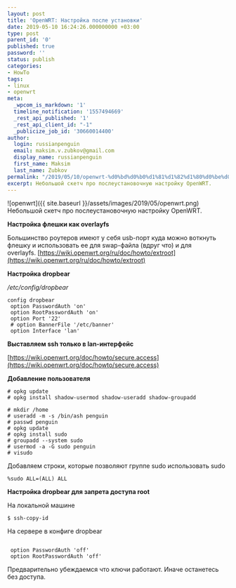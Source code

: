 ```yaml
---
layout: post
title: 'OpenWRT: Настройка после установки'
date: 2019-05-10 16:24:26.000000000 +03:00
type: post
parent_id: '0'
published: true
password: ''
status: publish
categories:
- HowTo
tags:
- linux
- openwrt
meta:
  _wpcom_is_markdown: '1'
  timeline_notification: '1557494669'
  _rest_api_published: '1'
  _rest_api_client_id: "-1"
  _publicize_job_id: '30660014400'
author:
  login: russianpenguin
  email: maksim.v.zubkov@gmail.com
  display_name: russianpenguin
  first_name: Maksim
  last_name: Zubkov
permalink: "/2019/05/10/openwrt-%d0%bd%d0%b0%d1%81%d1%82%d1%80%d0%be%d0%b9%d0%ba%d0%b0-%d0%bf%d0%be%d1%81%d0%bb%d0%b5-%d1%83%d1%81%d1%82%d0%b0%d0%bd%d0%be%d0%b2%d0%ba%d0%b8/"
excerpt: Небольшой скетч про послеустановочную настройку OpenWRT.
---
```

![openwrt]({{ site.baseurl }}/assets/images/2019/05/openwrt.png) Небольшой скетч про послеустановочную настройку OpenWRT.

**Настройка флешки как overlayfs**

Большинство роутеров имеют у себя usb-порт куда можно воткнуть флешку и использовать ее для swap-файла (вдруг что) и для overlayfs.&nbsp;[https://wiki.openwrt.org/ru/doc/howto/extroot](https://wiki.openwrt.org/ru/doc/howto/extroot)

**Настройка dropbear**

_/etc/config/dropbear_

```
config dropbear  
 option PasswordAuth 'on'  
 option RootPasswordAuth 'on'  
 option Port '22'  
 # option BannerFile '/etc/banner'  
 option Interface 'lan'  

```

**Выставляем ssh только в lan-интерфейс**

[https://wiki.openwrt.org/doc/howto/secure.access](https://wiki.openwrt.org/doc/howto/secure.access)

**Добавление пользователя**

```
# opkg update  
# opkg install shadow-usermod shadow-useradd shadow-groupadd
```

```
# mkdir /home  
# useradd -m -s /bin/ash penguin  
# passwd penguin  
# opkg update  
# opkg install sudo  
# groupadd --system sudo  
# usermod -a -G sudo penguin  
# visudo
```

Добавляем строки, которые позволяют группе sudo использовать sudo

```shell
%sudo ALL=(ALL) ALL
```

**Настройка dropbear для запрета доступа root**

На локальной машине

```shell
$ ssh-copy-id 
```

На сервере в конфиге dropbear

```
  
 option PasswordAuth 'off'  
 option RootPasswordAuth 'off'  

```

Предварительно убеждаемся что ключи работают. Иначе останетесь без доступа.


